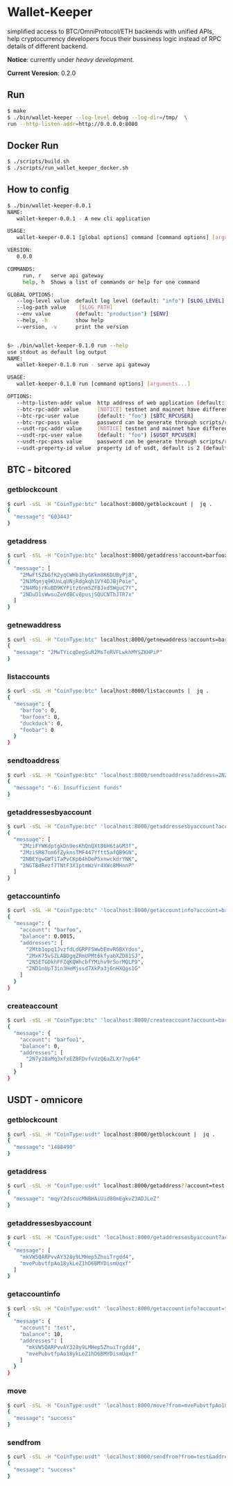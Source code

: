 # **Wallet-Keeper**

simplified access to BTC/OmniProtocol/ETH backends with unified APIs, help cryptocurrency developers focus their bussiness logic instead of RPC details of different backend.

**Notice**: currently under *heavy development*. 

**Current Veresion**: 0.2.0

## Run
```bash
$ make
$ ./bin/wallet-keeper --log-level debug --log-dir=/tmp/  \
run --http-listen-addr=http://0.0.0.0:8080
```

## Docker Run
```bash
$ ./scripts/build.sh
$ ./scripts/run_wallet_keeper_docker.sh
```


## How to config

```bash
$ ./bin/wallet-keeper-0.0.1
NAME:
   wallet-keeper-0.0.1 - A new cli application

USAGE:
   wallet-keeper-0.0.1 [global options] command [command options] [arguments...]

VERSION:
   0.0.0

COMMANDS:
     run, r   serve api gateway
     help, h  Shows a list of commands or help for one command

GLOBAL OPTIONS:
   --log-level value  default log level (default: "info") [$LOG_LEVEL]
   --log-path value    [$LOG_PATH]
   --env value        (default: "production") [$ENV]
   --help, -h         show help
   --version, -v      print the version


$> ./bin/wallet-keeper-0.1.0 run --help
use stdout as default log output
NAME:
   wallet-keeper-0.1.0 run - serve api gateway

USAGE:
   wallet-keeper-0.1.0 run [command options] [arguments...]

OPTIONS:
   --http-listen-addr value  http address of web application (default: "0.0.0.0:8000") [$HTTP_LISTEN_ADDR]
   --btc-rpc-addr value      [NOTICE] testnet and mainnet have different default port (default: "192.168.0.101:8332") [$BTC_RPCADDR]
   --btc-rpc-user value      (default: "foo") [$BTC_RPCUSER]
   --btc-rpc-pass value      password can be generate through scripts/rcpauth.py (default: "qDDZdeQ5vw9XXFeVnXT4PZ--tGN2xNjjR4nrtyszZx0=") [$BTC_PRCPASS]
   --usdt-rpc-addr value     [NOTICE] testnet and mainnet have different default port (default: "localhost:18332") [$USDT_RPCADDR]
   --usdt-rpc-user value     (default: "foo") [$USDT_RPCUSER]
   --usdt-rpc-pass value     password can be generate through scripts/rcpauth.py (default: "usdtpass") [$USDT_PRCPASS]
   --usdt-property-id value  property id of usdt, default is 2 (default: 2) [$USDT_PROPERTY_ID]
```



## BTC - bitcored

### getblockcount

```bash
$ curl -sSL -H "CoinType:btc" localhost:8000/getblockcount |  jq .
{
  "message": "603443"
}
```

### getaddress
```bash
$ curl -sSL -H "CoinType:btc" localhost:8000/getaddress?account=barfoox |  jq .
{
  "message": [
    "2MwFt5ZbGfK2yqCWHb1hyGKkm8K6DUByPj8",
    "2N3Mqnjq9KUnLqUNjRdgkqh1VY4DJBjPoie",
    "2N4MbjrKuBD9KYFitz6nmSZFBJxdSWguC7Y",
    "2NDuD1sWwsuZeVdBCv8pusjSQUCNTbJTR7x"
  ]
}
```

### getnewaddress
```bash
$ curl -sSL -H "CoinType:btc" localhost:8000/getnewaddress?accounts=barfoox |  jq .
{
  "message": "2MwTYicqDegSuR2MsTeRVFLwkhMYSZKHPiP"
}
```

### listaccounts
```bash
$ curl -sSL -H "CoinType:btc" localhost:8000/listaccounts |  jq .
{
  "message": {
    "barfoo": 0,
    "barfoox": 0,
    "duckduck": 0,
    "foobar": 0
  }
}
```

### sendtoaddress
```bash
$ curl -sSL -H "CoinType:btc" 'localhost:8000/sendtoaddress?address=2N2VJhke2sWspswJKWTFjqfibRY1wfZPbEQ&amount=0.1' |  jq .
{
  "message": "-6: Insufficient funds"
}
```

### getaddressesbyaccount
```bash
$ curl -sSL -H "CoinType:btc" 'localhost:8000/getaddressesbyaccount?account=foobar' |  jq .
{
  "message": [
    "2MziFYWKdptgkDn9esKhQnQXt86H6taGM3f",
    "2MziSR87om6fZyknsTMF447Yftt5afQB9GN",
    "2NBEYgwGWTiTaPvCKp64hDeP5xnwckdrYNK",
    "2NGTBdRezf7TNtF3X1ptmWzVr4XWc8MHnnP"
  ]
}
```

### getaccountinfo
```bash
$ curl -sSL -H "CoinType:btc" 'localhost:8000/getaccountinfo?account=barfoo' |  jq .
{
  "message": {
    "account": "barfoo",
    "balance": 0.0015,
    "addresses": [
      "2Mtb1opq1JvzfdLdGRPFSWwbEmvRGBXYdos",
      "2MxK75vSZLABDgqZRmUPMt6kfyabXZD81SJ",
      "2N5ETGDkhFFZqKQWhcbfYMihv9rSorMQLP9",
      "2ND1nUpT3in3HeMjssd7XkPa3j6nHXQgs1G"
    ]
  }
}
```

### createaccount
```bash
$ curl -sSL -H "CoinType:btc" 'localhost:8000/createaccount?account=barfoo1' |  jq .
{
  "message": {
    "account": "barfoo1",
    "balance": 0,
    "addresses": [
      "2N7y28aMq3xfxEZBFDvfvVzQ6aZLXr7np64"
    ]
  }
}
```

## USDT - omnicore

### getblockcount

```bash
$ curl -sSL -H "CoinType:usdt" localhost:8000/getblockcount |  jq .
{
  "message": "1488490"
}
```



### getaddress

```bash
$ curl -sSL -H "CoinType:usdt" localhost:8000/getaddress??account=test |  jq .
{
  "message": "mqyY2dscucMNBHAiUid88mEgkvZ3ADJLeZ"
}
```



### getaddressesbyaccount

```bash
$ curl -sSL -H "CoinType:usdt" 'localhost:8000/getaddressesbyaccount?account=test' |  jq .
{
  "message": [
    "mkVW5QARPvvAY328y9LMHep5ZhuiTrgdd4",
    "mvePubvtfpAo18ykLeZ1hD6BMYDismUqxf"
  ]
}
```



### getaccountinfo

```bash
$ curl -sSL -H "CoinType:usdt" 'localhost:8000/getaccountinfo?account=test' |  jq .
{
  "message": {
    "account": "test",
    "balance": 10,
    "addresses": [
      "mkVW5QARPvvAY328y9LMHep5ZhuiTrgdd4",
      "mvePubvtfpAo18ykLeZ1hD6BMYDismUqxf"
    ]
  }
}
```



### move

```bash
$ curl -sSL -H "CoinType:usdt" 'localhost:8000/move?from=mvePubvtfpAo18ykLeZ1hD6BMYDismUqxf&to=mkVW5QARPvvAY328y9LMHep5ZhuiTrgdd4&amount=3' |  jq .
{
  "message": "success"
}
```



### sendfrom

```bash
$ curl -sSL -H "CoinType:usdt" 'localhost:8000/sendfrom?from=test&address=mkVW5QARPvvAY328y9LMHep5ZhuiTrgdd4&amount=3' |  jq .
{
  "message": "success"
}
```






